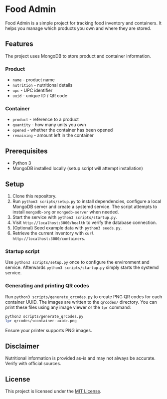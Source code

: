 # Food Admin

Food Admin is a simple project for tracking food inventory and containers.
It helps you manage which products you own and where they are stored.

## Features

The project uses MongoDB to store product and container information.

### Product
- `name` - product name
- `nutrition` - nutritional details
- `upc` - UPC identifier
- `uuid` - unique ID / QR code

### Container
- `product` - reference to a product
- `quantity` - how many units you own
- `opened` - whether the container has been opened
- `remaining` - amount left in the container

## Prerequisites

- Python 3
- MongoDB installed locally (setup script will attempt installation)

## Setup

1. Clone this repository.
2. Run `python3 scripts/setup.py` to install dependencies, configure a local
   MongoDB server and create a systemd service. The script attempts to install
   `mongodb-org` or `mongodb-server` when needed.
3. Start the service with `python3 scripts/startup.py`.
4. Visit `http://localhost:3000/health` to verify the database connection.
5. (Optional) Seed example data with `python3 seeds.py`.
6. Retrieve the current inventory with `curl http://localhost:3000/containers`.

### Startup script

Use `python3 scripts/setup.py` once to configure the environment and service.
Afterwards `python3 scripts/startup.py` simply starts the systemd service.

### Generating and printing QR codes

Run `python3 scripts/generate_qrcodes.py` to create PNG QR codes for each
container UUID. The images are written to the `qrcodes/` directory. You can
print these files using any image viewer or the `lpr` command:

```bash
python3 scripts/generate_qrcodes.py
lpr qrcodes/<container-uuid>.png
```

Ensure your printer supports PNG images.

## Disclaimer

Nutritional information is provided as-is and may not always be accurate. Verify
with official sources.

## License

This project is licensed under the [MIT License](LICENSE).
